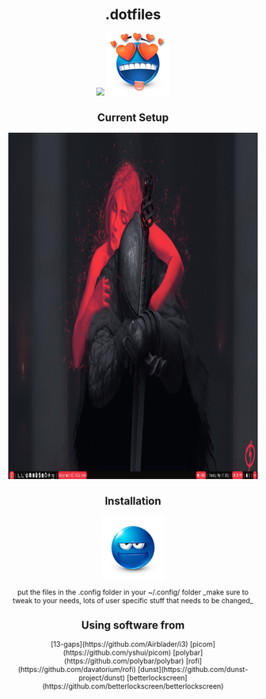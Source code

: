 <h1 align="center">.dotfiles</h1>

<p align="center">
  <img src="/img/WOW.png>">
  <img src="/img/WOW.png">


<h2 align="center"> Current Setup </h2>
<p align="center">
  <img width="1250" height="700" src="/img/current.png">
</p>


<h2 align="center">Installation</h2> 
<p align="center">
  <img src="/img/gr.png">
</p>
<p align="center">
put the files in the .config folder in your ~/.config/ folder  
_make sure to tweak to your needs, lots of user specific stuff that needs to be changed_
</p>

<h2 align="center">Using software from</h1> 
<p align="center">
[13-gaps](https://github.com/Airblader/i3)
[picom](https://github.com/yshui/picom)
[polybar](https://github.com/polybar/polybar)
[rofi](https://github.com/davatorium/rofi)
[dunst](https://github.com/dunst-project/dunst)
[betterlockscreen](https://github.com/betterlockscreen/betterlockscreen)
</p>
